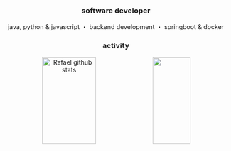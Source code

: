 <h3 align="center">software developer  </h3>
<p align="center">java, python & javascript ・ backend development ・ springboot & docker </p>
<h3 align="center">    activity   </h3>
<div align="center">  
  <img width="49%" height="195px" src="https://github-readme-stats.vercel.app/api?username=RafaelFariasCastro&show_icons=true&count_private=true&hide_border=true&title_color=f0ebd8&icon_color=3e5c76&text_color=f0ebd8&bg_color=0d1117" alt="Rafael github stats" /> 
  <img width="41%" height="195px" src="https://github-readme-stats.vercel.app/api/top-langs/?username=RafaelFariasCastro&layout=compact&hide_border=true&title_color=f0ebd8&text_color=f0ebd8&bg_color=0d1117" />
</div>
